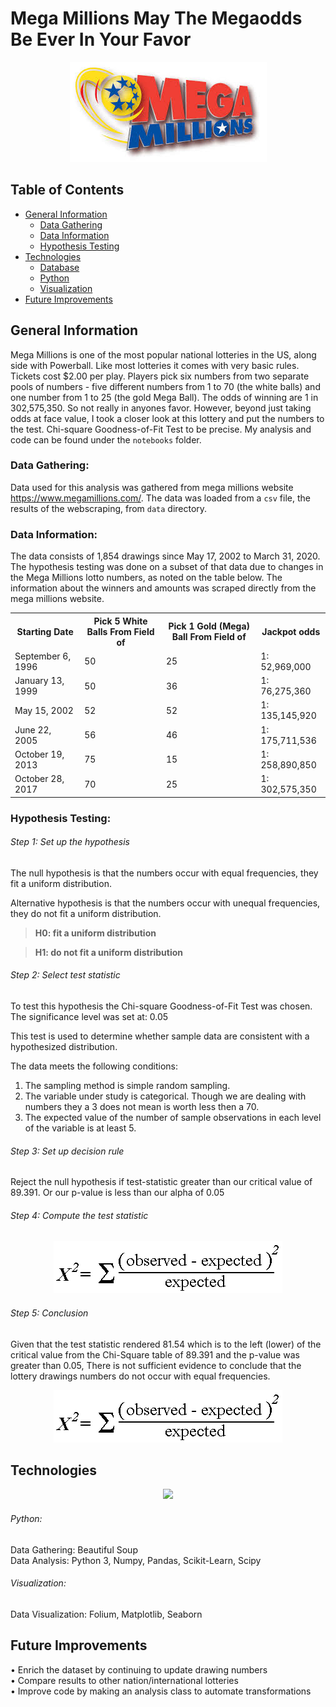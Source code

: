 # Mega Millions May The Megaodds Be Ever In Your Favor
<p align="center">
  <img src="images/megamil.jpg">
</p>

## Table of Contents
* [General Information](#general-information)
    * [Data Gathering](#data-gathering)
    * [Data Information](#data-information)
    * [Hypothesis Testing](#hypothesis-testing)
* [Technologies](#technologies)
    * [Database](#database)
    * [Python](#python)
    * [Visualization](#visualization)
* [Future Improvements](#future-improvements)

## General Information
Mega Millions is one of the most popular national lotteries in the US, along side with Powerball.  Like most lotteries it comes with very basic rules.  Tickets cost $2.00 per play. Players pick six numbers from two separate pools of numbers - five different numbers from 1 to 70 (the white balls) and one number from 1 to 25 (the gold Mega Ball).  The odds of winning are 1 in 302,575,350.  So not really in anyones favor. However, beyond just taking odds at face value, I took a closer look at this lottery and put the numbers to the test. Chi-square Goodness-of-Fit Test to be precise.  My analysis and code can be found under the ```notebooks``` folder. 

### Data Gathering:
Data used for this analysis was gathered from mega millions website https://www.megamillions.com/.  The data was loaded from a ```csv``` file, the results of the webscraping, from ```data``` directory.

### Data Information:
The data consists of 1,854 drawings since May 17, 2002 to March 31, 2020.  The hypothesis testing was done on a subset of that data due to changes in the Mega Millions lotto numbers, as noted on the table below.  The information about the winners and amounts was scraped directly from the mega millions website. 
<TABLE>
   <TR>    
       <TH>Starting Date</TH>
       <TH>Pick 5 White Balls From Field of</TH>
       <TH>Pick 1 Gold (Mega) Ball From Field of</TH>
       <TH>Jackpot odds</TH>
   </TR>
   <TR>
      <TD>September 6, 1996</TD>
      <TD>50</TD>
      <TD>25</TD>
      <TD>1: 52,969,000</TD>
   </TR>
   <TR>
      <TD>January 13, 1999</TD>
      <TD>50</TD>
      <TD>36</TD>
      <TD>1: 76,275,360</TD>
   </TR>
   <TR>
      <TD>May 15, 2002</TD>
      <TD>52</TD>
      <TD>52</TD>
      <TD>1: 135,145,920</TD>
   </TR>
   <TR>
      <TD>June 22, 2005</TD>
      <TD>56</TD>
      <TD>46</TD>
      <TD>1: 175,711,536</TD>
   </TR>
   <TR>
      <TD>October 19, 2013</TD>
      <TD>75</TD>
      <TD>15</TD>
      <TD>1: 258,890,850</TD>
   </TR>
   <TR>
      <TD>October 28, 2017</TD>
      <TD>70</TD>
      <TD>25</TD>
      <TD>1: 302,575,350</TD>
   </TR>
</TABLE>

### Hypothesis Testing:

###### Step 1: Set up the hypothesis
The null hypothesis is that the numbers occur with equal frequencies, they fit a uniform distribution.

Alternative hypothesis is that the numbers occur with unequal frequencies, they do not fit a uniform distribution.

>**H0: fit a uniform distribution**

>**H1: do not fit a uniform distribution**

###### Step 2: Select test statistic
To test this hypothesis the Chi-square Goodness-of-Fit Test was chosen.
The significance level was set at: 0.05

This test is used to determine whether sample data are consistent with a hypothesized distribution.

The data meets the following conditions:<br>
1) The sampling method is simple random sampling.<br>
2) The variable under study is categorical. Though we are dealing with numbers they a 3 does not mean is worth less then a 70.<br>  
3) The expected value of the number of sample observations in each level of the variable is at least 5.

###### Step 3: Set up decision rule
Reject the null hypothesis if test-statistic greater than our critical value of 89.391. Or our p-value is less than our alpha of 0.05

###### Step 4: Compute the test statistic
<p align="center">
  <img src="images/chisq.gif">
</p>

###### Step 5: Conclusion
Given that the test statistic rendered 81.54 which is to the left (lower) of the critical value from the Chi-Square table of 89.391 and the p-value was greater than 0.05, There is not sufficient evidence to conclude that the lottery drawings numbers do not occur with equal frequencies.

<p align="center">
  <img src="images/chisq.gif">
</p>

## Technologies
<p align="center">
  <img src="images/logos.png">
</p>

###### Python:
Data Gathering: Beautiful Soup<br>
Data Analysis: Python 3, Numpy, Pandas, Scikit-Learn, Scipy<br>

###### Visualization:
Data Visualization: Folium, Matplotlib, Seaborn

## Future Improvements
• Enrich the dataset by continuing to update drawing numbers<br>
• Compare results to other nation/international lotteries<br>
• Improve code by making an analysis class to automate transformations<br>